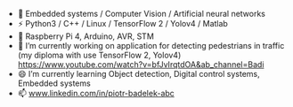 - 👋 Embedded systems / Computer Vision / Artificial neural networks 
- ⚡ Python3 / C++ / Linux / TensorFlow 2 / Yolov4 / Matlab
- 🌱 Raspberry Pi 4, Arduino, AVR, STM
- 🔭 I’m currently working on application for detecting pedestrians in traffic (my diploma with use TensorFlow 2, Yolov4)
     https://www.youtube.com/watch?v=bfJvIrqtdOA&ab_channel=Badi
- 😄 I’m currently learning Object detection, Digital control systems, Embedded systems
- 📫 www.linkedin.com/in/piotr-badelek-abc

